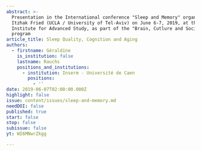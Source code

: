 ```yaml
---
abstract: >-
  Presentation in the International conference "Sleep and Memory" organized by
  Itzhak Fried (UCLA / University of Tel-Aviv) on June 6-7, 2019, at the Paris
  Institute for Advanced Study, as part of the "Brain, Cutlure and Society"
  program
article_title: Sleep Quality, Cognition and Aging
authors:
  - firstname: Géraldine
    is_institution: false
    lastname: Rauchs
    positions_and_institutions:
      - institution: Inserm - Université de Caen
        positions:
          - ''
date: 2019-06-07T02:00:00.000Z
highlight: false
issue: content/issues/sleep-and-memory.md
needDOI: false
published: true
start: false
stop: false
subissue: false
yt: WI6MNwrZkgg

---
```

<Youtube yt="WI6MNwrZkgg" caption="Sleep Quality, Cognition and Aging" start="false" stop="false"></Youtube>
